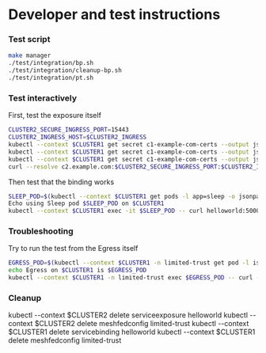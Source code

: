 # Developer and test instructions

### Test script

``` bash
make manager
./test/integration/bp.sh
./test/integration/cleanup-bp.sh
./test/integration/pt.sh
```

### Test interactively

First, test the exposure itself

``` bash
CLUSTER2_SECURE_INGRESS_PORT=15443
CLUSTER2_INGRESS_HOST=$CLUSTER2_INGRESS
kubectl --context $CLUSTER1 get secret c1-example-com-certs --output jsonpath="{.data.tls\.key}" | base64 -D > /tmp/c1.example.com.key
kubectl --context $CLUSTER1 get secret c1-example-com-certs --output jsonpath="{.data.tls\.crt}" | base64 -D > /tmp/c1.example.com.crt
kubectl --context $CLUSTER1 get secret c1-example-com-certs --output jsonpath="{.data.example\.com\.crt}" | base64 -D > /tmp/example.com.crt
curl --resolve c2.example.com:$CLUSTER2_SECURE_INGRESS_PORT:$CLUSTER2_INGRESS_HOST --cacert /tmp/example.com.crt --key /tmp/c1.example.com.key --cert /tmp/c1.example.com.crt https://c2.example.com:$CLUSTER2_SECURE_INGRESS_PORT/helloworld/hello -w "\nResponse code: %{http_code}\n"
```

Then test that the binding works

``` bash
SLEEP_POD=$(kubectl --context $CLUSTER1 get pods -l app=sleep -o jsonpath="{.items..metadata.name}")
Echo using Sleep pod $SLEEP_POD on $CLUSTER1
kubectl --context $CLUSTER1 exec -it $SLEEP_POD -- curl helloworld:5000/hello
```

### Troubleshooting

Try to run the test from the Egress itself

``` bash
EGRESS_POD=$(kubectl --context $CLUSTER1 -n limited-trust get pod -l istio=egressgateway -o jsonpath='{.items..metadata.name}')
echo Egress on $CLUSTER1 is $EGRESS_POD
kubectl --context $CLUSTER1 -n limited-trust exec $EGRESS_POD -- curl --resolve c2.example.com:$CLUSTER2_SECURE_INGRESS_PORT:$CLUSTER2_INGRESS_HOST --cacert /etc/istio/mesh/certs/example.com.crt --key /etc/istio/mesh/certs/tls.key --cert /etc/istio/mesh/certs/tls.crt https://c2.example.com:$CLUSTER2_SECURE_INGRESS_PORT/helloworld/hello
```

### Cleanup

kubectl --context $CLUSTER2 delete serviceexposure helloworld
kubectl --context $CLUSTER2 delete meshfedconfig limited-trust
kubectl --context $CLUSTER1 delete servicebinding helloworld
kubectl --context $CLUSTER1 delete meshfedconfig limited-trust
